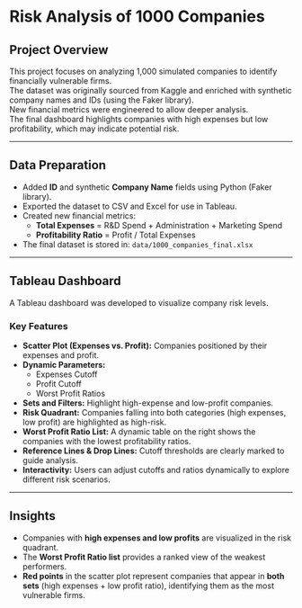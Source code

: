 # Risk Analysis of 1000 Companies

## Project Overview
This project focuses on analyzing 1,000 simulated companies to identify financially vulnerable firms.  
The dataset was originally sourced from Kaggle and enriched with synthetic company names and IDs (using the Faker library).  
New financial metrics were engineered to allow deeper analysis.  
The final dashboard highlights companies with high expenses but low profitability, which may indicate potential risk.

---

## Data Preparation
- Added **ID** and synthetic **Company Name** fields using Python (Faker library).  
- Exported the dataset to CSV and Excel for use in Tableau.  
- Created new financial metrics:  
  - **Total Expenses** = R&D Spend + Administration + Marketing Spend  
  - **Profitability Ratio** = Profit / Total Expenses  
- The final dataset is stored in: `data/1000_companies_final.xlsx`

---

## Tableau Dashboard
A Tableau dashboard was developed to visualize company risk levels.

### Key Features
- **Scatter Plot (Expenses vs. Profit):** Companies positioned by their expenses and profit.  
- **Dynamic Parameters:**  
  - Expenses Cutoff  
  - Profit Cutoff  
  - Worst Profit Ratios  
- **Sets and Filters:** Highlight high-expense and low-profit companies.  
- **Risk Quadrant:** Companies falling into both categories (high expenses, low profit) are highlighted as high-risk.  
- **Worst Profit Ratio List:** A dynamic table on the right shows the companies with the lowest profitability ratios.  
- **Reference Lines & Drop Lines:** Cutoff thresholds are clearly marked to guide analysis.  
- **Interactivity:** Users can adjust cutoffs and ratios dynamically to explore different risk scenarios.  

---

## Insights
- Companies with **high expenses and low profits** are visualized in the risk quadrant.  
- The **Worst Profit Ratio list** provides a ranked view of the weakest performers.  
- **Red points** in the scatter plot represent companies that appear in **both sets** (high expenses + low profit ratio), identifying them as the most vulnerable firms.  
